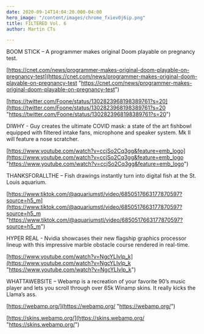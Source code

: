 ```yaml
---
date: 2020-09-14T14:04:20.000-04:00
hero_image: "/content/images/chrome_fxiev0j6ip.png"
title: FILTERED Vol. 6
author: Martin CTs

---
```

BOOM STICK – A programmer makes original Doom playable on pregnancy test.

[https://cnet.com/news/programmer-makes-original-doom-playable-on-pregnancy-test](https://cnet.com/news/programmer-makes-original-doom-playable-on-pregnancy-test "https://cnet.com/news/programmer-makes-original-doom-playable-on-pregnancy-test")

[https://twitter.com/Foone/status/1302823968198389761?s=20](https://twitter.com/Foone/status/1302823968198389761?s=20 "https://twitter.com/Foone/status/1302823968198389761?s=20")

DIWHY - Guy creates the ultimate COVID mask: a state of the art fishbowl equipped with filtered intake fans, microphone and speaker system. Mk II will feature a nose scratcher.

[https://www.youtube.com/watch?v=ccjSo2Cq3gg&feature=emb_logo](https://www.youtube.com/watch?v=ccjSo2Cq3gg&feature=emb_logo "https://www.youtube.com/watch?v=ccjSo2Cq3gg&feature=emb_logo")

THANKSFORALLTHE – Fish drawings instantly turn into digital fish at the St. Louis aquarium.

[https://www.tiktok.com/@aquariumstl/video/6850517663177870597?source=h5_m](https://www.tiktok.com/@aquariumstl/video/6850517663177870597?source=h5_m "https://www.tiktok.com/@aquariumstl/video/6850517663177870597?source=h5_m")

HYPER REAL - Nvidia showcases their new flagship graphics processor lineup with this impressive marble obstacle course rendered in real-time.

[https://www.youtube.com/watch?v=NgcYLIvlp_k](https://www.youtube.com/watch?v=NgcYLIvlp_k "https://www.youtube.com/watch?v=NgcYLIvlp_k")

WHATTAWEBSITE – Webamp is a recreation of your favorite 90’s music player and lets you scroll through over 65k Winamp skins. It really kicks the Llama’s ass.

[https://webamp.org/](https://webamp.org/ "https://webamp.org/")

[https://skins.webamp.org/](https://skins.webamp.org/ "https://skins.webamp.org/")
